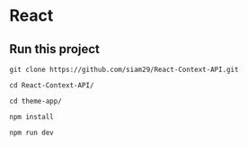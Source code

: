 # React 

## Run this project
```
git clone https://github.com/siam29/React-Context-API.git
```

```
cd React-Context-API/
```

```
cd theme-app/
```

```
npm install
```

```
npm run dev
```
